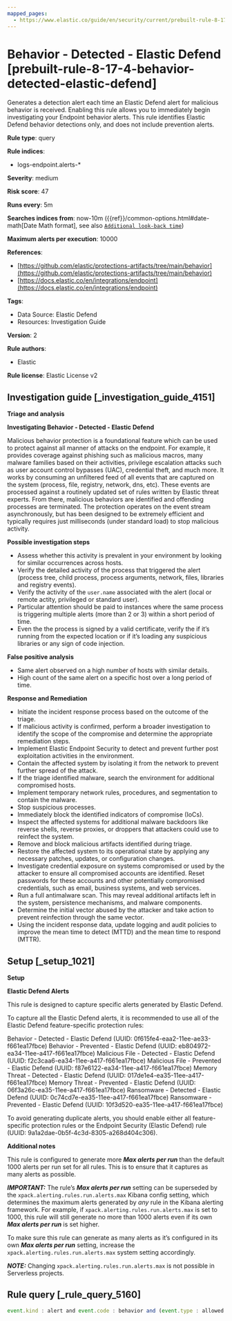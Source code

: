 ```yaml
---
mapped_pages:
  - https://www.elastic.co/guide/en/security/current/prebuilt-rule-8-17-4-behavior-detected-elastic-defend.html
---
```


# Behavior - Detected - Elastic Defend [prebuilt-rule-8-17-4-behavior-detected-elastic-defend]

Generates a detection alert each time an Elastic Defend alert for malicious behavior is received. Enabling this rule allows you to immediately begin investigating your Endpoint behavior alerts. This rule identifies Elastic Defend behavior detections only, and does not include prevention alerts.

**Rule type**: query

**Rule indices**:

* logs-endpoint.alerts-*

**Severity**: medium

**Risk score**: 47

**Runs every**: 5m

**Searches indices from**: now-10m ({{ref}}/common-options.html#date-math[Date Math format], see also [`Additional look-back time`](docs-content://solutions/security/detect-and-alert/create-detection-rule.md#rule-schedule))

**Maximum alerts per execution**: 10000

**References**:

* [https://github.com/elastic/protections-artifacts/tree/main/behavior](https://github.com/elastic/protections-artifacts/tree/main/behavior)
* [https://docs.elastic.co/en/integrations/endpoint](https://docs.elastic.co/en/integrations/endpoint)

**Tags**:

* Data Source: Elastic Defend
* Resources: Investigation Guide

**Version**: 2

**Rule authors**:

* Elastic

**Rule license**: Elastic License v2

## Investigation guide [_investigation_guide_4151]

**Triage and analysis**

**Investigating Behavior - Detected - Elastic Defend**

Malicious behavior protection is a foundational feature which can be used to protect against all manner of attacks on the endpoint. For example, it provides coverage against phishing such as malicious macros, many malware families based on their activities, privilege escalation attacks such as user account control bypasses (UAC), credential theft, and much more. It works by consuming an unfiltered feed of all events that are captured on the system (process, file, registry, network, dns, etc). These events are processed against a routinely updated set of rules written by Elastic threat experts. From there, malicious behaviors are identified and offending processes are terminated. The protection operates on the event stream asynchronously, but has been designed to be extremely efficient and typically requires just milliseconds (under standard load) to stop malicious activity.

**Possible investigation steps**

* Assess whether this activity is prevalent in your environment by looking for similar occurrences across hosts.
* Verify the detailed activity of the process that triggered the alert (process tree, child process, process arguments, network, files, libraries and registry events).
* Verify the activity of the `user.name` associated with the alert (local or remote actity, privileged or standard user).
* Particular attention should be paid to instances where the same process is triggering multiple alerts (more than 2 or 3) within a short period of time.
* Even the the process is signed by a valid certificate, verify the if it’s running from the expected location or if it’s loading any suspicious libraries or any sign of code injection.

**False positive analysis**

* Same alert observed on a high number of hosts with similar details.
* High count of the same alert on a specific host over a long period of time.

**Response and Remediation**

* Initiate the incident response process based on the outcome of the triage.
* If malicious activity is confirmed, perform a broader investigation to identify the scope of the compromise and determine the appropriate remediation steps.
* Implement Elastic Endpoint Security to detect and prevent further post exploitation activities in the environment.
* Contain the affected system by isolating it from the network to prevent further spread of the attack.
* If the triage identified malware, search the environment for additional compromised hosts.
* Implement temporary network rules, procedures, and segmentation to contain the malware.
* Stop suspicious processes.
* Immediately block the identified indicators of compromise (IoCs).
* Inspect the affected systems for additional malware backdoors like reverse shells, reverse proxies, or droppers that attackers could use to reinfect the system.
* Remove and block malicious artifacts identified during triage.
* Restore the affected system to its operational state by applying any necessary patches, updates, or configuration changes.
* Investigate credential exposure on systems compromised or used by the attacker to ensure all compromised accounts are identified. Reset passwords for these accounts and other potentially compromised credentials, such as email, business systems, and web services.
* Run a full antimalware scan. This may reveal additional artifacts left in the system, persistence mechanisms, and malware components.
* Determine the initial vector abused by the attacker and take action to prevent reinfection through the same vector.
* Using the incident response data, update logging and audit policies to improve the mean time to detect (MTTD) and the mean time to respond (MTTR).


## Setup [_setup_1021]

**Setup**

**Elastic Defend Alerts**

This rule is designed to capture specific alerts generated by Elastic Defend.

To capture all the Elastic Defend alerts, it is recommended to use all of the Elastic Defend feature-specific protection rules:

Behavior - Detected - Elastic Defend (UUID: 0f615fe4-eaa2-11ee-ae33-f661ea17fbce) Behavior - Prevented - Elastic Defend (UUID: eb804972-ea34-11ee-a417-f661ea17fbce) Malicious File - Detected - Elastic Defend (UUID: f2c3caa6-ea34-11ee-a417-f661ea17fbce) Malicious File - Prevented - Elastic Defend (UUID: f87e6122-ea34-11ee-a417-f661ea17fbce) Memory Threat - Detected - Elastic Defend (UUID: 017de1e4-ea35-11ee-a417-f661ea17fbce) Memory Threat - Prevented - Elastic Defend (UUID: 06f3a26c-ea35-11ee-a417-f661ea17fbce) Ransomware - Detected - Elastic Defend (UUID: 0c74cd7e-ea35-11ee-a417-f661ea17fbce) Ransomware - Prevented - Elastic Defend (UUID: 10f3d520-ea35-11ee-a417-f661ea17fbce)

To avoid generating duplicate alerts, you should enable either all feature-specific protection rules or the Endpoint Security (Elastic Defend) rule (UUID: 9a1a2dae-0b5f-4c3d-8305-a268d404c306).

**Additional notes**

This rule is configured to generate more ***Max alerts per run*** than the default 1000 alerts per run set for all rules. This is to ensure that it captures as many alerts as possible.

***IMPORTANT:*** The rule’s ***Max alerts per run*** setting can be superseded by the `xpack.alerting.rules.run.alerts.max` Kibana config setting, which determines the maximum alerts generated by *any* rule in the Kibana alerting framework. For example, if `xpack.alerting.rules.run.alerts.max` is set to 1000, this rule will still generate no more than 1000 alerts even if its own ***Max alerts per run*** is set higher.

To make sure this rule can generate as many alerts as it’s configured in its own ***Max alerts per run*** setting, increase the `xpack.alerting.rules.run.alerts.max` system setting accordingly.

***NOTE:*** Changing `xpack.alerting.rules.run.alerts.max` is not possible in Serverless projects.


## Rule query [_rule_query_5160]

```js
event.kind : alert and event.code : behavior and (event.type : allowed or (event.type: denied and event.outcome: failure))
```


